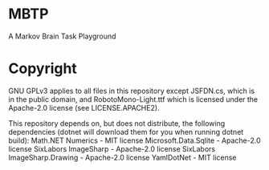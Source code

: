 # MBTP
A Markov Brain Task Playground

# Copyright
GNU GPLv3 applies to all files in this repository except JSFDN.cs, which is in the public domain, and RobotoMono-Light.ttf which is licensed under the Apache-2.0 license (see LICENSE.APACHE2).

This repository depends on, but does not distribute, the following dependencies (dotnet will download them for you when running dotnet build):
Math.NET Numerics - MIT license
Microsoft.Data.Sqlite - Apache-2.0 license
SixLabors ImageSharp - Apache-2.0 license
SixLabors ImageSharp.Drawing - Apache-2.0 license
YamlDotNet - MIT license
